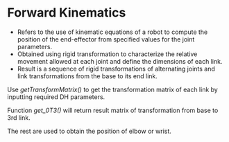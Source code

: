# Forward Kinematics

- Refers to the use of kinematic equations of a robot to compute the position of the end-effector from specified values for the joint parameters.
- Obtained using rigid transformation to characterize the relative movement allowed at each joint and define the dimensions of each link.
- Result is a sequence of rigid transformations of alternating joints and link transformations from the base to its end link.

Use *getTransformMatrix()* to get the transformation matrix of each link by inputting required DH parameters.

Function *get_0T3()* will return result matrix of transformation from base to 3rd link.

The rest are used to obtain the position of elbow or wrist.

